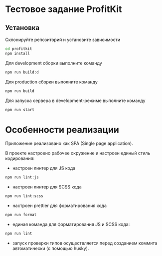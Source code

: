 # Тестовое задание ProfitKit

## Установка

Склонируйте репозиторий и установите зависимости

```sh
cd profitkit
npm install
```

Для development сборки выполните команду

```sh
npm run build:d
```

Для production сборки выполните команду

```sh
npm run build
```

Для запуска сервера в development-режиме выполните команду

```sh
npm run start
```

# Особенности реализации

Приложение реализовано как SPA (Single page application).

В проекте настроено рабочее окружение и настроен единый стиль кодирования:

- настроен линтер для JS кода

```sh
npm run lint:js
```

- настроен линтер для SCSS кода

```sh
npm run lint:scss
```

- настроен prettier для форматирования кода

```sh
npm run format
```

- единая команда для форматирования JS и SCSS кода:

```sh
npm run lint
```

- запуск проверки типов осуществляется перед созданием коммита автоматически (с помощью husky).
